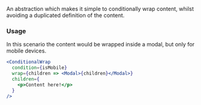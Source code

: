 An abstraction which makes it simple to conditionally wrap content, whilst avoiding a duplicated definition of the content.

### Usage

In this scenario the content would be wrapped inside a modal, but only for mobile devices.

```jsx static
<ConditionalWrap
  condition={isMobile}
  wrap={children => <Modal>{children}</Modal>}
  children={
    <p>Content here!</p>
  }
/>
```